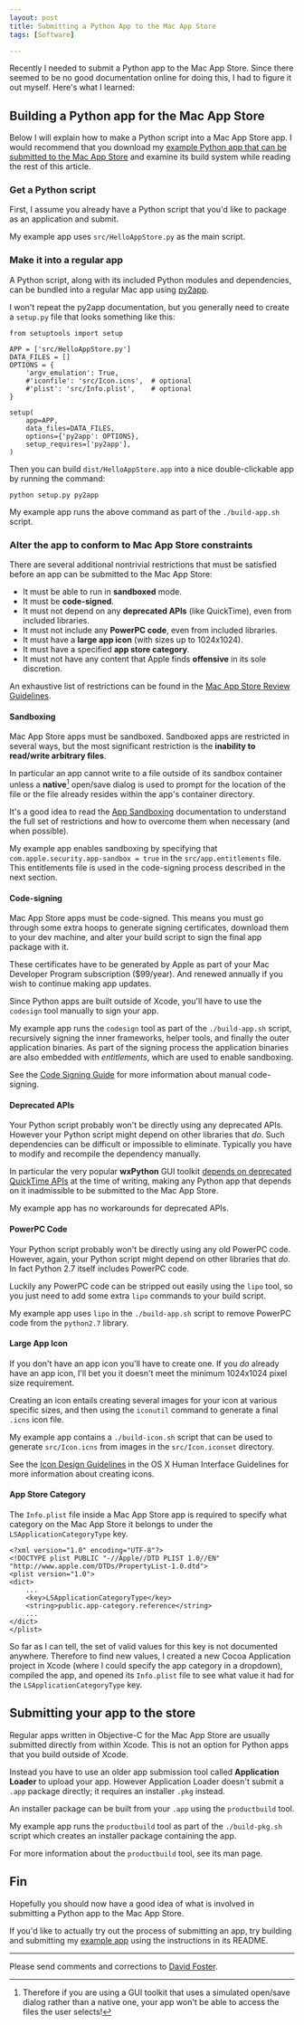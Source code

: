 ```yaml
---
layout: post
title: Submitting a Python App to the Mac App Store
tags: [Software]

---
```


Recently I needed to submit a Python app to the Mac App Store. Since there seemed to be no good documentation online for doing this, I had to figure it out myself. Here's what I learned:

## Building a Python app for the Mac App Store

Below I will explain how to make a Python script into a Mac App Store app. I would recommend that you download my [example Python app that can be submitted to the Mac App Store](https://github.com/davidfstr/Python-in-Mac-App-Store#hello-app-store) and examine its build system while reading the rest of this article.

### Get a Python script

First, I assume you already have a Python script that you'd like to package as an application and submit.

My example app uses `src/HelloAppStore.py` as the main script.

### Make it into a regular app

A Python script, along with its included Python modules and dependencies, can be bundled into a regular Mac app using [py2app](http://svn.pythonmac.org/py2app/py2app/trunk/doc/index.html#abstract).

I won't repeat the py2app documentation, but you generally need to create a `setup.py` file that looks something like this:

```
from setuptools import setup

APP = ['src/HelloAppStore.py']
DATA_FILES = []
OPTIONS = {
    'argv_emulation': True,
    #'iconfile': 'src/Icon.icns',  # optional
    #'plist': 'src/Info.plist',    # optional
}

setup(
    app=APP,
    data_files=DATA_FILES,
    options={'py2app': OPTIONS},
    setup_requires=['py2app'],
)
```

Then you can build `dist/HelloAppStore.app` into a nice double-clickable app by running the command:

```
python setup.py py2app
```

My example app runs the above command as part of the `./build-app.sh` script.

### Alter the app to conform to Mac App Store constraints

There are several additional nontrivial restrictions that must be satisfied before an app can be submitted to the Mac App Store:

* It must be able to run in **sandboxed** mode.
* It must be **code-signed**.
* It must not depend on any **deprecated APIs** (like QuickTime), even from included libraries.
* It must not include any **PowerPC code**, even from included libraries.
* It must have a **large app icon** (with sizes up to 1024x1024).
* It must have a specified **app store category**.
* It must not have any content that Apple finds **offensive** in its sole discretion.

An exhaustive list of restrictions can be found in the [Mac App Store Review Guidelines](https://developer.apple.com/appstore/mac/resources/approval/guidelines.html).

#### Sandboxing

Mac App Store apps must be sandboxed. Sandboxed apps are restricted in several ways, but the most significant restriction is the **inability to read/write arbitrary files**.

In particular an app cannot write to a file outside of its sandbox container unless a **native**[^native-load-save] open/save dialog is used to prompt for the location of the file or the file already resides within the app's container directory.

It's a good idea to read the [App Sandboxing](https://developer.apple.com/app-sandboxing/) documentation to understand the full set of restrictions and how to overcome them when necessary (and when possible).

My example app enables sandboxing by specifying that `com.apple.security.app-sandbox = true` in the `src/app.entitlements` file. This entitlements file is used in the code-signing process described in the next section.

[^native-load-save]: Therefore if you are using a GUI toolkit that uses a simulated open/save dialog rather than a native one, your app won't be able to access the files the user selects!

#### Code-signing

Mac App Store apps must be code-signed. This means you must go through some extra hoops to generate signing certificates, download them to your dev machine, and alter your build script to sign the final app package with it.

These certificates have to be generated by Apple as part of your Mac Developer Program subscription ($99/year). And renewed annually if you wish to continue making app updates.

Since Python apps are built outside of Xcode, you'll have to use the `codesign` tool manually to sign your app.

My example app runs the `codesign` tool as part of the `./build-app.sh` script, recursively signing the inner frameworks, helper tools, and finally the outer application binaries. As part of the signing process the application binaries are also embedded with *entitlements*, which are used to enable sandboxing.

See the [Code Signing Guide](https://developer.apple.com/library/mac/documentation/Security/Conceptual/CodeSigningGuide/CodeSigningGuide.pdf) for more information about manual code-signing.

#### Deprecated APIs

Your Python script probably won't be directly using any deprecated APIs. However your Python script might depend on other libraries that *do*. Such dependencies can be difficult or impossible to eliminate. Typically you have to modify and recompile the dependency manually.

In particular the very popular **wxPython** GUI toolkit [depends on deprecated QuickTime APIs] at the time of writing, making any Python app that depends on it inadmissible to be submitted to the Mac App Store.

My example app has no workarounds for deprecated APIs.

[depends on deprecated QuickTime APIs]: https://groups.google.com/forum/#!topic/wxpython-mac/BeUS9GHigvE

#### PowerPC Code

Your Python script probably won't be directly using any old PowerPC code. However, again, your Python script might depend on other libraries that *do*. In fact Python 2.7 itself includes PowerPC code.

Luckily any PowerPC code can be stripped out easily using the `lipo` tool, so you just need to add some extra `lipo` commands to your build script.

My example app uses `lipo` in the `./build-app.sh` script to remove PowerPC code from the `python2.7` library.

#### Large App Icon

If you don't have an app icon you'll have to create one. If you *do* already have an app icon, I'll bet you it doesn't meet the minimum 1024x1024 pixel size requirement.

Creating an icon entails creating several images for your icon at various specific sizes, and then using the `iconutil` command to generate a final `.icns` icon file.

My example app contains a `./build-icon.sh` script that can be used to generate `src/Icon.icns` from images in the `src/Icon.iconset` directory.

See the [Icon Design Guidelines](https://developer.apple.com/library/mac/documentation/UserExperience/Conceptual/AppleHIGuidelines/IconsImages/IconsImages.html#//apple_ref/doc/uid/20000967-TP6) in the OS X Human Interface Guidelines for more information about creating icons.

#### App Store Category

The `Info.plist` file inside a Mac App Store app is required to specify what category on the Mac App Store it belongs to under the `LSApplicationCategoryType` key.

```
<?xml version="1.0" encoding="UTF-8"?>
<!DOCTYPE plist PUBLIC "-//Apple//DTD PLIST 1.0//EN" "http://www.apple.com/DTDs/PropertyList-1.0.dtd">
<plist version="1.0">
<dict>
    ...
    <key>LSApplicationCategoryType</key>
    <string>public.app-category.reference</string>
    ...
</dict>
</plist>
```

So far as I can tell, the set of valid values for this key is not documented anywhere. Therefore to find new values, I created a new Cocoa Application project in Xcode (where I could specify the app category in a dropdown), compiled the app, and opened its `Info.plist` file to see what value it had for the `LSApplicationCategoryType` key.

## Submitting your app to the store

Regular apps written in Objective-C for the Mac App Store are usually submitted directly from within Xcode. This is not an option for Python apps that you build outside of Xcode.

Instead you have to use an older app submission tool called **Application Loader** to upload your app. However Application Loader doesn't submit a `.app` package directly; it requires an installer `.pkg` instead.

An installer package can be built from your `.app` using the `productbuild` tool.

My example app runs the `productbuild` tool as part of the `./build-pkg.sh` script which creates an installer package containing the app.

For more information about the `productbuild` tool, see its man page.

## Fin

Hopefully you should now have a good idea of what is involved in submitting a Python app to the Mac App Store.

If you'd like to actually try out the process of submitting an app, try building and submitting my [example app] using the instructions in its README.

---

Please send comments and corrections to [David Foster](/contact/).

[example app]: https://github.com/davidfstr/Python-in-Mac-App-Store#hello-app-store
